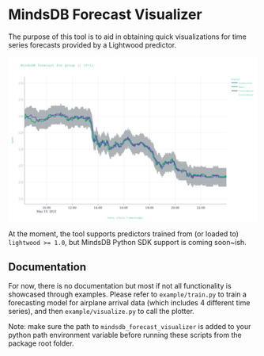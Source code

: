 # MindsDB Forecast Visualizer

The purpose of this tool is to aid in obtaining quick visualizations for time series forecasts provided by a Lightwood predictor.

![](./docs/plot.png)

At the moment, the tool supports predictors trained from (or loaded to) `lightwood >= 1.0`, but MindsDB Python SDK support is coming soon~ish.

## Documentation

For now, there is no documentation but most if not all functionality is showcased through examples. Please refer to `example/train.py` to train a forecasting model for airplane arrival data (which includes 4 different time series), and then `example/visualize.py` to call the plotter.

Note: make sure the path to `mindsdb_forecast_visualizer` is added to your python path environment variable before running these scripts from the package root folder.
